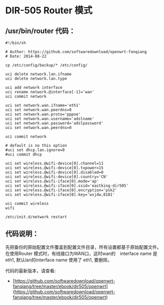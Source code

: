 # DIR-505 Router 模式

## /usr/bin/router 代码：

	#!/bin/sh
	
	# Author: https://github.com/softwaredownload/openwrt-fanqiang
	# Date: 2014-08-22
	
	cp /etc/config/backup/* /etc/config/
	
	uci delete network.lan.ifname
	uci delete network.lan.type
	
	uci add network interface
	uci rename network.@interface[-1]='wan'
	uci commit network
	
	uci set network.wan.ifname='eth1'
	uci set network.wan.peerdns=0
	uci set network.wan.proto='pppoe'
	uci set network.wan.username='adslname'
	uci set network.wan.password='adslpassword'
	uci set network.wan.peerdns=0
	
	uci commit network
	
	# default is no this option
	#uci set dhcp.lan.ignore=0
	#uci commit dhcp
	
	uci set wireless.@wifi-device[0].channel=11
	uci set wireless.@wifi-device[0].txpower=15
	uci set wireless.@wifi-device[0].disabled=0
	uci set wireless.@wifi-device[0].country='CN'
	uci set wireless.@wifi-iface[0].mode='ap'
	uci set wireless.@wifi-iface[0].ssid='eastking-dir505'
	uci set wireless.@wifi-iface[0].encryption='psk2'
	uci set wireless.@wifi-iface[0].key='wsjdw,8181'
	
	uci commit wireless
	wifi
	
	/etc/init.d/network restart


## 代码说明：

先把备份的原始配置文件覆盖到配置文件目录，所有设置都基于原始配置文件。
在使用Router 模式时，有线接口为WAN口，这时wan的　interface name 是　eth1, 默认lan的interface name 使用了 eth1, 要删除。


代码的最新版本，请查看:　
* [https://github.com/softwaredownload/openwrt-fanqiang/tree/master/ebook/dir505/openwrt] (https://github.com/softwaredownload/openwrt-fanqiang/tree/master/ebook/dir505/openwrt)

